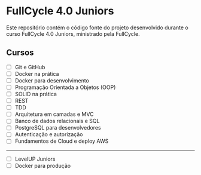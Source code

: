 # FullCycle 4.0 Juniors

Este repositório contém o código fonte do projeto desenvolvido durante o curso FullCycle 4.0 Juniors, ministrado pela FullCycle.

## Cursos

- [ ] Git e GitHub
- [ ] Docker na prática
- [ ] Docker para desenvolvimento
- [ ] Programação Orientada a Objetos (OOP)
- [ ] SOLID na prática
- [ ] REST
- [ ] TDD
- [ ] Arquitetura em camadas e MVC
- [ ] Banco de dados relacionais e SQL
- [ ] PostgreSQL para desenvolvedores
- [ ] Autenticação e autorização
- [ ] Fundamentos de Cloud e deploy AWS

---

- [ ] LevelUP Juniors
- [ ] Docker para produção
